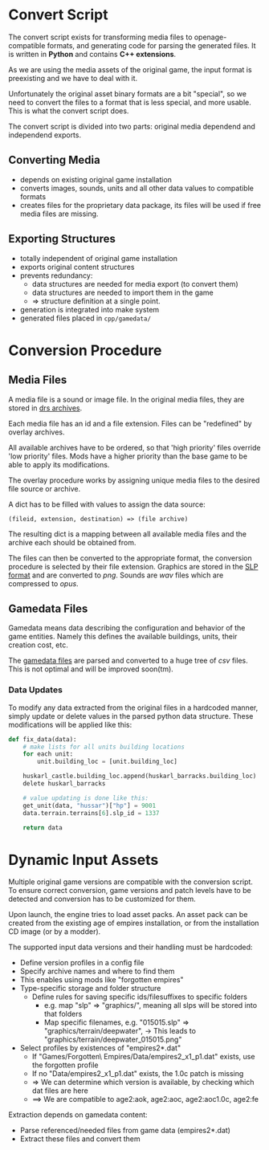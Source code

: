 Convert Script
==============

The convert script exists for transforming media files to openage-compatible
formats, and generating code for parsing the generated files. It is written
in **Python** and contains **C++ extensions**.

As we are using the media assets of the original game, the input format is
preexisting and we have to deal with it.

Unfortunately the original asset binary formats are a bit "special",
so we need to convert the files to a format that is less special, and more
usable. This is what the convert script does.


The convert script is divided into two parts:
original media dependend and independend exports.

Converting Media
----------------

* depends on existing original game installation
* converts images, sounds, units and all other data values
  to compatible formats
* creates files for the proprietary data package,
  its files will be used if free media files are missing.

Exporting Structures
--------------------

* totally independent of original game installation
* exports original content structures
* prevents redundancy:
  * data structures are needed for media export (to convert them)
  * data structures are needed to import them in the game
  * => structure definition at a single point.
* generation is integrated into make system
* generated files placed in `cpp/gamedata/`


Conversion Procedure
====================

Media Files
-----------

A media file is a sound or image file. In the original media files, they are
stored in [drs archives](../../media/drs-files.md).

Each media file has an id and a file extension.
Files can be "redefined" by overlay archives.

All available archives have to be ordered, so that 'high priority' files
override 'low priority' files. Mods have a higher priority than the base game
to be able to apply its modifications.

The overlay procedure works by assigning unique media files to the desired
file source or archive.

A dict has to be filled with values to assign the data source:

    (fileid, extension, destination) => (file archive)

The resulting dict is a mapping between all available media files and the
archive each should be obtained from.

The files can then be converted to the appropriate format, the conversion
procedure is selected by their file extension. Graphics are stored in the
[SLP format](../../media/slp-files.md) and are converted to *png*. Sounds are
*wav* files which are compressed to *opus*.


Gamedata Files
--------------

Gamedata means data describing the configuration and behavior of the game
entities. Namely this defines the available buildings, units, their creation
cost, etc.

The [gamedata files](../../media/gamedata.md) are parsed and converted to a
huge tree of *csv* files. This is not optimal and will be improved soon(tm).


### Data Updates ###

To modify any data extracted from the original files in a hardcoded manner,
simply update or delete values in the parsed python data structure.  These
modifications will be applied like this:

```python
def fix_data(data):
	# make lists for all units building locations
	for each unit:
		unit.building_loc = [unit.building_loc]

	huskarl_castle.building_loc.append(huskarl_barracks.building_loc)
	delete huskarl_barracks

	# value updating is done like this:
	get_unit(data, "hussar")["hp"] = 9001
	data.terrain.terrains[6].slp_id = 1337

	return data
```


Dynamic Input Assets
====================

Multiple original game versions are compatible with the conversion script.
To ensure correct conversion, game versions and patch levels have to be
detected and conversion has to be customized for them.

Upon launch, the engine tries to load asset packs.
An asset pack can be created from the existing age of empires installation,
or from the installation CD image (or by a modder).

The supported input data versions and their handling must be hardcoded:
* Define version profiles in a config file
* Specify archive names and where to find them
* This enables using mods like "forgotten empires"
* Type-specific storage and folder structure
  * Define rules for saving specific ids/filesuffixes to specific folders
    * e.g. map "slp" => "graphics/",
      meaning all slps will be stored into that folders
    * Map specific filenames,
      e.g. "015015.slp" => "graphics/terrain/deepwater",
   -> This leads to "graphics/terrain/deepwater_015015.png"
* Select profiles by existences of "empires2*.dat"
  * If "Games/Forgotten\ Empires/Data/empires2_x1_p1.dat" exists,
    use the forgotten profile
  * If no "Data/empires2_x1_p1.dat" exists, the 1.0c patch is missing
  * => We can determine which version is available,
       by checking which dat files are here
  * ==> We are compatible to age2:aok, age2:aoc, age2:aoc1.0c, age2:fe

Extraction depends on gamedata content:
* Parse referenced/needed files from game data (empires2*.dat)
* Extract these files and convert them
